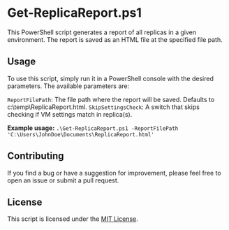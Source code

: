 # Get-ReplicaReport.ps1
This PowerShell script generates a report of all replicas in a given environment. The report is saved as an HTML file at the specified file path.

## Usage
To use this script, simply run it in a PowerShell console with the desired parameters. The available parameters are:

`ReportFilePath`: The file path where the report will be saved. Defaults to c:\temp\ReplicaReport.html.
`SkipSettingsCheck`: A switch that skips checking if VM settings match in replica(s).

**Example usage:**
`.\Get-ReplicaReport.ps1 -ReportFilePath 'C:\Users\JohnDoe\Documents\ReplicaReport.html'`

## Contributing
If you find a bug or have a suggestion for improvement, please feel free to open an issue or submit a pull request.

## License
This script is licensed under the [MIT License](https://mit-license.org/).
